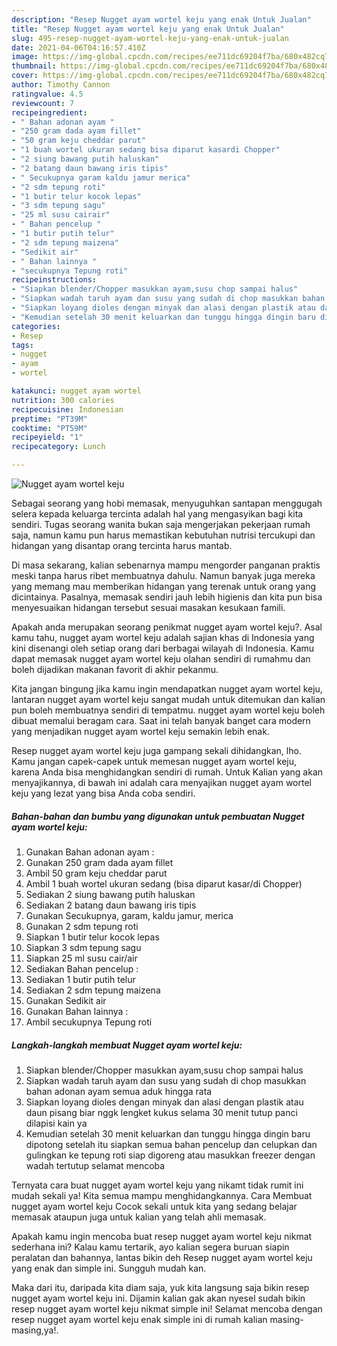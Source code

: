 ```yaml
---
description: "Resep Nugget ayam wortel keju yang enak Untuk Jualan"
title: "Resep Nugget ayam wortel keju yang enak Untuk Jualan"
slug: 495-resep-nugget-ayam-wortel-keju-yang-enak-untuk-jualan
date: 2021-04-06T04:16:57.410Z
image: https://img-global.cpcdn.com/recipes/ee711dc69204f7ba/680x482cq70/nugget-ayam-wortel-keju-foto-resep-utama.jpg
thumbnail: https://img-global.cpcdn.com/recipes/ee711dc69204f7ba/680x482cq70/nugget-ayam-wortel-keju-foto-resep-utama.jpg
cover: https://img-global.cpcdn.com/recipes/ee711dc69204f7ba/680x482cq70/nugget-ayam-wortel-keju-foto-resep-utama.jpg
author: Timothy Cannon
ratingvalue: 4.5
reviewcount: 7
recipeingredient:
- " Bahan adonan ayam "
- "250 gram dada ayam fillet"
- "50 gram keju cheddar parut"
- "1 buah wortel ukuran sedang bisa diparut kasardi Chopper"
- "2 siung bawang putih haluskan"
- "2 batang daun bawang iris tipis"
- " Secukupnya garam kaldu jamur merica"
- "2 sdm tepung roti"
- "1 butir telur kocok lepas"
- "3 sdm tepung sagu"
- "25 ml susu cairair"
- " Bahan pencelup "
- "1 butir putih telur"
- "2 sdm tepung maizena"
- "Sedikit air"
- " Bahan lainnya "
- "secukupnya Tepung roti"
recipeinstructions:
- "Siapkan blender/Chopper masukkan ayam,susu chop sampai halus"
- "Siapkan wadah taruh ayam dan susu yang sudah di chop masukkan bahan adonan ayam semua aduk hingga rata"
- "Siapkan loyang dioles dengan minyak dan alasi dengan plastik atau daun pisang biar nggk lengket kukus selama 30 menit tutup panci dilapisi kain ya"
- "Kemudian setelah 30 menit keluarkan dan tunggu hingga dingin baru dipotong setelah itu siapkan semua bahan pencelup dan celupkan dan gulingkan ke tepung roti siap digoreng atau masukkan freezer dengan wadah tertutup selamat mencoba"
categories:
- Resep
tags:
- nugget
- ayam
- wortel

katakunci: nugget ayam wortel 
nutrition: 300 calories
recipecuisine: Indonesian
preptime: "PT39M"
cooktime: "PT59M"
recipeyield: "1"
recipecategory: Lunch

---
```



![Nugget ayam wortel keju](https://img-global.cpcdn.com/recipes/ee711dc69204f7ba/680x482cq70/nugget-ayam-wortel-keju-foto-resep-utama.jpg)

Sebagai seorang yang hobi memasak, menyuguhkan santapan menggugah selera kepada keluarga tercinta adalah hal yang mengasyikan bagi kita sendiri. Tugas seorang  wanita bukan saja mengerjakan pekerjaan rumah saja, namun kamu pun harus memastikan kebutuhan nutrisi tercukupi dan hidangan yang disantap orang tercinta harus mantab.

Di masa  sekarang, kalian sebenarnya mampu mengorder panganan praktis meski tanpa harus ribet membuatnya dahulu. Namun banyak juga mereka yang memang mau memberikan hidangan yang terenak untuk orang yang dicintainya. Pasalnya, memasak sendiri jauh lebih higienis dan kita pun bisa menyesuaikan hidangan tersebut sesuai masakan kesukaan famili. 



Apakah anda merupakan seorang penikmat nugget ayam wortel keju?. Asal kamu tahu, nugget ayam wortel keju adalah sajian khas di Indonesia yang kini disenangi oleh setiap orang dari berbagai wilayah di Indonesia. Kamu dapat memasak nugget ayam wortel keju olahan sendiri di rumahmu dan boleh dijadikan makanan favorit di akhir pekanmu.

Kita jangan bingung jika kamu ingin mendapatkan nugget ayam wortel keju, lantaran nugget ayam wortel keju sangat mudah untuk ditemukan dan kalian pun boleh membuatnya sendiri di tempatmu. nugget ayam wortel keju boleh dibuat memalui beragam cara. Saat ini telah banyak banget cara modern yang menjadikan nugget ayam wortel keju semakin lebih enak.

Resep nugget ayam wortel keju juga gampang sekali dihidangkan, lho. Kamu jangan capek-capek untuk memesan nugget ayam wortel keju, karena Anda bisa menghidangkan sendiri di rumah. Untuk Kalian yang akan menyajikannya, di bawah ini adalah cara menyajikan nugget ayam wortel keju yang lezat yang bisa Anda coba sendiri.

<!--inarticleads1-->

##### Bahan-bahan dan bumbu yang digunakan untuk pembuatan Nugget ayam wortel keju:

1. Gunakan  Bahan adonan ayam :
1. Gunakan 250 gram dada ayam fillet
1. Ambil 50 gram keju cheddar parut
1. Ambil 1 buah wortel ukuran sedang (bisa diparut kasar/di Chopper)
1. Sediakan 2 siung bawang putih haluskan
1. Sediakan 2 batang daun bawang iris tipis
1. Gunakan  Secukupnya, garam, kaldu jamur, merica
1. Gunakan 2 sdm tepung roti
1. Siapkan 1 butir telur kocok lepas
1. Siapkan 3 sdm tepung sagu
1. Siapkan 25 ml susu cair/air
1. Sediakan  Bahan pencelup :
1. Sediakan 1 butir putih telur
1. Sediakan 2 sdm tepung maizena
1. Gunakan Sedikit air
1. Gunakan  Bahan lainnya :
1. Ambil secukupnya Tepung roti




<!--inarticleads2-->

##### Langkah-langkah membuat Nugget ayam wortel keju:

1. Siapkan blender/Chopper masukkan ayam,susu chop sampai halus
1. Siapkan wadah taruh ayam dan susu yang sudah di chop masukkan bahan adonan ayam semua aduk hingga rata
1. Siapkan loyang dioles dengan minyak dan alasi dengan plastik atau daun pisang biar nggk lengket kukus selama 30 menit tutup panci dilapisi kain ya
1. Kemudian setelah 30 menit keluarkan dan tunggu hingga dingin baru dipotong setelah itu siapkan semua bahan pencelup dan celupkan dan gulingkan ke tepung roti siap digoreng atau masukkan freezer dengan wadah tertutup selamat mencoba




Ternyata cara buat nugget ayam wortel keju yang nikamt tidak rumit ini mudah sekali ya! Kita semua mampu menghidangkannya. Cara Membuat nugget ayam wortel keju Cocok sekali untuk kita yang sedang belajar memasak ataupun juga untuk kalian yang telah ahli memasak.

Apakah kamu ingin mencoba buat resep nugget ayam wortel keju nikmat sederhana ini? Kalau kamu tertarik, ayo kalian segera buruan siapin peralatan dan bahannya, lantas bikin deh Resep nugget ayam wortel keju yang enak dan simple ini. Sungguh mudah kan. 

Maka dari itu, daripada kita diam saja, yuk kita langsung saja bikin resep nugget ayam wortel keju ini. Dijamin kalian gak akan nyesel sudah bikin resep nugget ayam wortel keju nikmat simple ini! Selamat mencoba dengan resep nugget ayam wortel keju enak simple ini di rumah kalian masing-masing,ya!.

